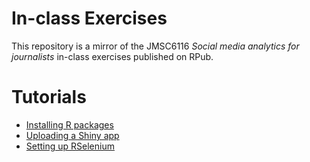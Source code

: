 # In-class Exercises
This repository is a mirror of the JMSC6116 _Social media analytics for journalists_ in-class exercises published on RPub.

# Tutorials
* [Installing R packages](https://elgarteo.github.io/JMSC6116/package/install_package.html)
* [Uploading a Shiny app](https://elgarteo.github.io/JMSC6116/shiny/shiny.html)
* [Setting up RSelenium](https://elgarteo.github.io/JMSC6116/selenium/selenium.html)
